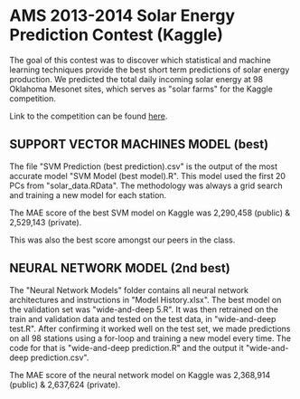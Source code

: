 # AMS 2013-2014 Solar Energy Prediction Contest (Kaggle)
The goal of this contest was to discover which statistical and machine learning techniques provide the best short term predictions of solar energy production. We  predicted the total daily incoming solar energy at 98 Oklahoma Mesonet sites, which serves as "solar farms" for the Kaggle competition.

Link to the competition can be found [here](https://www.kaggle.com/c/ams-2014-solar-energy-prediction-contest).

## SUPPORT VECTOR MACHINES MODEL (best)
The file "SVM Prediction (best prediction).csv" is the output of the most accurate model "SVM Model (best model).R". This model used the first 20 PCs from "solar_data.RData". The methodology was always a grid search and training a new model for each station.

The MAE score of the best SVM model on Kaggle was 2,290,458 (public) & 2,529,143 (private).

This was also the best score amongst our peers in the class.


## NEURAL NETWORK MODEL (2nd best)
The "Neural Network Models" folder contains all neural network architectures and instructions in "Model History.xlsx". The best model on the validation set was "wide-and-deep 5.R". It was then retrained on the train and validation data and tested on the test data, in "wide-and-deep test.R". After confirming it worked well on the test set, we made predictions on all 98 stations using a for-loop and training a new model every time. The code for that is "wide-and-deep prediction.R" and the output it "wide-and-deep prediction.csv".

The MAE score of the neural network model on Kaggle was 2,368,914 (public) & 2,637,624 (private).
